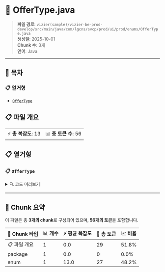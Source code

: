 # 📄 OfferType.java

> **파일 경로**: `vizier(sample)/vizier-be-prod-develop/src/main/java/com/lgcns/svcp/prod/ui/prod/enums/OfferType.java`  
> **생성일**: 2025-10-01  
> **Chunk 수**: 3개  
> **언어**: Java
---

## 📑 목차

### 📋 열거형
- [`OfferType`](#enum-offertype)


## 📋 파일 개요

| | |
|--|--|
| ⚡ **총 복잡도**: 13 | 📊 **총 토큰 수**: 56 |





## 📋 열거형

### <a id="enum-offertype"></a>📋 `OfferType`


<details>
<summary>🔍 코드 미리보기</summary>

```java
public enum OfferType {
	
    PRICEPLAN("PricePlan"),
    DISCOUNT("Discount"),
    ADDON("Add-On"),
    DEVICE("Device");
    
    private String value;
	
    private OfferType(String value) {
    	this.value = value;
    }

	public String getValue() {
		return value;
	}
}...
```

**Chunk 정보**
- 🆔 **ID**: `4261650c3bcc`
- 📍 **라인**: 3-3

</details>

---



## 🧩 Chunk 요약

이 파일은 총 **3개의 chunk**로 구성되어 있으며, **56개의 토큰**을 포함합니다.

| 🧩 Chunk 타입 | 📊 개수 | ⚡ 평균 복잡도 | 📝 총 토큰 | 📈 비율 |
|---------------|--------|-------------|----------|--------|
| 📋 파일 개요 | 1 | 0.0 | 29 | 51.8% |
| package | 1 | 0.0 | 0 | 0.0% |
| enum | 1 | 13.0 | 27 | 48.2% |


